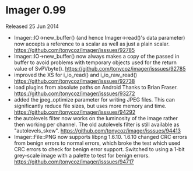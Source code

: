 # Imager 0.99

Released 25 Jun 2014

- Imager::IO->new_buffer() (and hence Imager->read()'s data parameter) now accepts a reference to a scalar as well as just a plain scalar. https://github.com/tonycoz/imager/isssues/92785 
- Imager::IO->new_buffer() now always makes a copy of the passed in buffer to avoid problems with temporary objects used for the return value of SvPVbyte(). https://github.com/tonycoz/imager/isssues/92785 
- improved the XS for i_io_read() and i_io_raw_read() https://github.com/tonycoz/imager/isssues/92738 
- load plugins from absolute paths on Android Thanks to Brian Fraser. https://github.com/tonycoz/imager/isssues/93272 
- added the jpeg_optimize parameter for writing JPEG files. This can significantly reduce file sizes, but uses more memory and time. https://github.com/tonycoz/imager/isssues/94292 
- the autolevels filter now works on the luminosity of the image rather then working per channel. The old autolevels filter is still available as "autolevels_skew". https://github.com/tonycoz/imager/isssues/94413 
- Imager::File::PNG now supports libpng 1.6.10. 1.6.10 changed CRC errors from benign errors to normal errors, which broke the test which used CRC errors to check for benign error support. Switched to using a 1-bit grey-scale image with a palette to test for benign errors. https://github.com/tonycoz/imager/isssues/94717